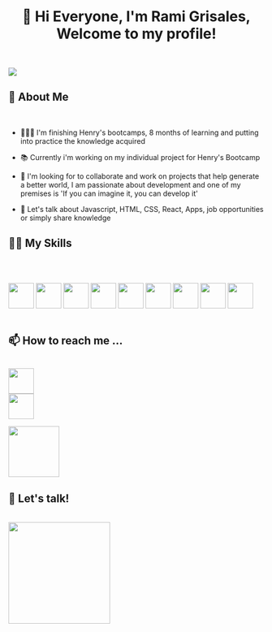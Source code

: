 <h1 align = 'center'>👋 Hi Everyone, I'm Rami Grisales, Welcome to my profile!</h1>
<p align='left'></p>
<br/>

<img  src = 'https://raw.githubusercontent.com/MartinHeinz/MartinHeinz/master/wave.gif'></img>

<p align='left'></p>

<h2 align = 'left'>👀 About Me</h2>
<br/>

- 👨🏻‍💻  I'm finishing Henry's bootcamps, 8 months of learning and putting into practice the knowledge acquired

- 📚  Currently i'm working on my individual project for Henry's Bootcamp

- 🔎  I'm looking for to collaborate and work on projects that help generate a better world, I am passionate about development and one of my premises is 'If you can imagine it, you can develop it'

- 🦜  Let's talk about Javascript, HTML, CSS, React, Apps, job opportunities or simply share knowledge

<p align='left'></p>
<h2 align = 'left'> 🥷🏻 My Skills</h2>
<br/>
<br/>

<img  width ='50px' src ='https://cdn.icon-icons.com/icons2/2415/PNG/512/react_original_wordmark_logo_icon_146375.png'></img>
<img  width ='50px' src ='https://cdn.icon-icons.com/icons2/2107/PNG/512/file_type_html_icon_130541.png'></img>
<img  width ='50px' src ='https://cdn.icon-icons.com/icons2/2107/PNG/512/file_type_css_icon_130661.png'></img>
<img  width ='50px' src ='https://cdn.icon-icons.com/icons2/2108/PNG/512/javascript_icon_130900.png'></img>
<img  width ='50px' src ='https://cdn.icon-icons.com/icons2/2415/PNG/512/redux_original_logo_icon_146365.png'></img>
<img  width ='50px' src ='https://cdn.icon-icons.com/icons2/2415/PNG/512/sequelize_original_logo_icon_146348.png'></img>
<img  width ='50px' src ='https://cdn.icon-icons.com/icons2/2667/PNG/512/folder_postgres_icon_161286.png'></img>
<img  width ='50px' src ='https://cdn.icon-icons.com/icons2/3053/PNG/512/postman_macos_bigsur_icon_189815.png'></img>
<img  width ='50px' src ='https://cdn.icon-icons.com/icons2/2415/PNG/512/github_original_wordmark_logo_icon_146506.png'></img>
<br/>
<br/>


<p align='left'></p>
<h2 align = 'left'>📫  How to reach me ...</h2>
<br/>

<a href = 'https://www.linkedin.com/in/rami-grisales-62a086239/'>
    <img width ='50px' src ='https://cdn.icon-icons.com/icons2/805/PNG/512/linkedin_icon-icons.com_65929.png'></img>
</a>
<br/>
<a href = 'https://github.com/orimarselasirg'>
    <img width ='50px' src ='https://cdn.icon-icons.com/icons2/1996/PNG/512/code_development_github_open_source_programming_source_icon_123274.png'></img>
</a>


<img  width ='100px' src ='https://raw.githubusercontent.com/ShahriarShafin/ShahriarShafin/main/Assets/handshake.gif'></img>

<p align='left'></p>
<h2 align = 'left'> 👯  Let's talk!</h2>
<br/>
<img width ='200px' src ='https://camo.githubusercontent.com/18a2fa2ff29bbb86a86819ec50536c3c38bc9fc0ca6b3d17ef48eaf50ea34983/68747470733a2f2f6d65646961312e67697068792e636f6d2f6d656469612f6475334a336358797a686a3735494f6776412f67697068792e6769663f6369643d65636630356534377832673033346939707a77747a7a7364337867673277396e723934743474666c6262676f33303038267269643d67697068792e676966'></img>


<!---
orimarselasirg/orimarselasirg is a ✨ special ✨ repository because its `README.md` (this file) appears on your GitHub profile.
You can click the Preview link to take a look at your changes.
--->
